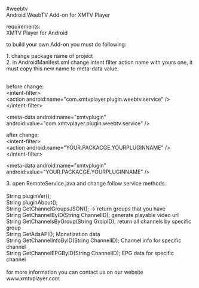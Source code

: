 <p>#weebtv<br>
   Android WeebTV Add-on for XMTV Player <br>
 </p>
 <p>requirements:<br>
   XMTV Player for Android</p>
 <p>to build your own Add-on you must do following:</p>
 <p>1. change package name of project<br>
   2. in AndroidManifest.xml change intent filter action name with yours one, it must copy this new name to meta-data value.</p>
 <p> <br>
   before change:<br>
   &lt;intent-filter&gt;<br>
  &lt;action android:name=&quot;com.xmtvplayer.plugin.weebtv.service&quot; /&gt;<br>
  &lt;/intent-filter&gt;</p>
 <p>&lt;meta-data android:name=&quot;xmtvplugin&quot; android:value=&quot;com.xmtvplayer.plugin.weebtv.service&quot; /&gt;<br>
 </p>
 <p>after change:<br>
   &lt;intent-filter&gt;<br>
  &lt;action android:name=&quot;YOUR.PACKACGE.YOURPLUGINNAME&quot; /&gt;<br>
  &lt;/intent-filter&gt;</p>
 <p>&lt;meta-data android:name=&quot;xmtvplugin&quot; android:value=&quot;YOUR.PACKACGE.YOURPLUGINNAME&quot; /&gt;</p>
 <p>3. open RemoteService.java and change follow service methods.<br>
   <br>
   String pluginVer();<br>
   String pluginAbout();<br>
   String GetChannelGroupsJSON(); -&gt; return groups that you have<br>
   String GetChannelByID(String ChannelID); generate playable video url <br>
   String GetChannelsByGroup(String GroipID); return all channels by specific group<br>
   String GetAdsAPI(); Monetization data <br>
   String GetChannelInfoByID(String ChannelID); Channel info for specific channel<br>
   String GetChannelEPGByID(String ChannelID); EPG data for specific channel<br>
  <br>
   for more information you can contact us on our website  www.xmtvplayer.com</p>